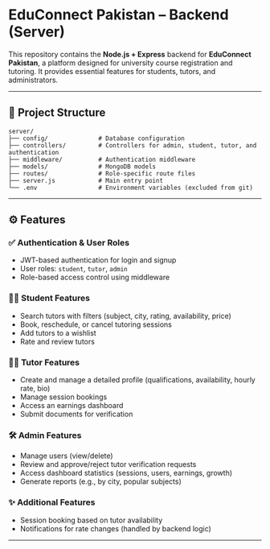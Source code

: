# EduConnect Pakistan – Backend (Server)

This repository contains the **Node.js + Express** backend for **EduConnect Pakistan**, a platform designed for university course registration and tutoring. It provides essential features for students, tutors, and administrators.

---

## 📁 Project Structure

```
server/
├── config/              # Database configuration
├── controllers/         # Controllers for admin, student, tutor, and authentication
├── middleware/          # Authentication middleware
├── models/              # MongoDB models
├── routes/              # Role-specific route files
├── server.js            # Main entry point
└── .env                 # Environment variables (excluded from git)
```

---

## ⚙️ Features

### ✅ Authentication & User Roles
- JWT-based authentication for login and signup
- User roles: `student`, `tutor`, `admin`
- Role-based access control using middleware

### 👨‍🎓 Student Features
- Search tutors with filters (subject, city, rating, availability, price)
- Book, reschedule, or cancel tutoring sessions
- Add tutors to a wishlist
- Rate and review tutors

### 👨‍🏫 Tutor Features
- Create and manage a detailed profile (qualifications, availability, hourly rate, bio)
- Manage session bookings
- Access an earnings dashboard
- Submit documents for verification

### 🛠️ Admin Features
- Manage users (view/delete)
- Review and approve/reject tutor verification requests
- Access dashboard statistics (sessions, users, earnings, growth)
- Generate reports (e.g., by city, popular subjects)

### ✨ Additional Features
- Session booking based on tutor availability
- Notifications for rate changes (handled by backend logic)

---